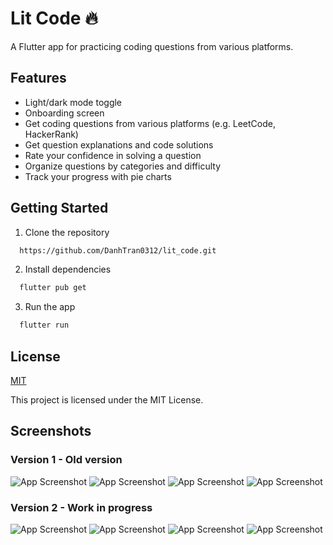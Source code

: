 
# Lit Code 🔥
 
A Flutter app for practicing coding questions from various platforms.




## Features

- Light/dark mode toggle
- Onboarding screen
- Get coding questions from various platforms (e.g. LeetCode, HackerRank)
- Get question explanations and code solutions
- Rate your confidence in solving a question
- Organize questions by categories and difficulty
- Track your progress with pie charts


## Getting Started
1. Clone the repository

```bash
  https://github.com/DanhTran0312/lit_code.git
```
2. Install dependencies
```bash
  flutter pub get
```
3. Run the app
```bash
  flutter run
```


## License

[MIT](https://choosealicense.com/licenses/mit/)



This project is licensed under the MIT License.
## Screenshots
### Version 1 - Old version
![App Screenshot](https://iili.io/H7Ca749.png)
![App Screenshot](https://iili.io/H7Can7s.png)
![App Screenshot](https://iili.io/H7CaqrX.png)
![App Screenshot](https://iili.io/H7CauQ2.png)

### Version 2 - Work in progress
![App Screenshot](https://iili.io/H7CaKBI.png)
![App Screenshot](https://iili.io/H7CYy7a.png)
![App Screenshot](https://iili.io/H7CYpdg.png)
![App Screenshot](https://iili.io/H7Ca9kJ.png)
